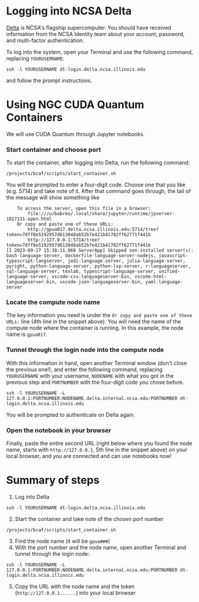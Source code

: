 # Logging into NCSA Delta
[Delta](https://www.ncsa.illinois.edu/research/project-highlights/delta/) is NCSA's flagship supercomputer. You should have received information from the NCSA Identity team about your account, password, and multi-factor authentication.

To log into the system, open your Terminal and use the following command, replacing `YOURUSERNAME`:
```
ssh -l YOURUSERNAME dt-login.delta.ncsa.illinois.edu
```
and follow the prompt instructions.

# Using NGC CUDA Quantum Containers
We will use CUDA Quantum through Jupyter notebooks. 

### Start container and choose port
To start the container, after logging into Delta, run the following command:
```
/projects/bcaf/scripts/start_container.sh
```
You will be prompted to enter a four-digit code. Choose one that you like (e.g. 5714) and take note of it. After that command goes through, the tail of the message will show something like
```
    To access the server, open this file in a browser:
        file:///u/babreu/.local/share/jupyter/runtime/jpserver-1827131-open.html
    Or copy and paste one of these URLs:
        http://gpua017.delta.ncsa.illinois.edu:5714/tree?token=7dff8e5192957d613048ab52b7e421b41782ff62771f441b
        http://127.0.0.1:5714/tree?token=7dff8e5192957d613048ab52b7e421b41782ff62771f441b
[I 2023-09-27 15:38:11.068 ServerApp] Skipped non-installed server(s): bash-language-server, dockerfile-language-server-nodejs, javascript-typescript-langserver, jedi-language-server, julia-language-server, pyright, python-language-server, python-lsp-server, r-languageserver, sql-language-server, texlab, typescript-language-server, unified-language-server, vscode-css-languageserver-bin, vscode-html-languageserver-bin, vscode-json-languageserver-bin, yaml-language-server

```
### Locate the compute node name
The key information you need is under the `Or copy and paste one of these URLs:` line (4th line in the snippet above). You will need the name of the compute node where the container is running. In this example, the node name is `gpua017`.

### Tunnel through the login node into the compute node
With this information in hand, open another Terminal window (don't close the previous one!), and enter the following command, replacing `YOURUSERNAME` with your username, `NODENAME` with what you got in the previous step and `PORTNUMBER` with the four-digit code you chose before.
```
ssh -l YOURUSERNAME -L 127.0.0.1:PORTNUMBER:NODENAME.delta.internal.ncsa.edu:PORTNUMBER dt-login.delta.ncsa.illinois.edu
```
You will be prompted to authenticate on Delta again. 



### Open the notebook in your browser
Finally, paste the entire second URL (right below where you found the node name, starts with `http://127.0.0.1`, 5th line in the snippet above) on your local browser, and you are connected and can use notebooks now!

# Summary of steps
1. Log into Delta
```
ssh -l YOURUSERNAME dt-login.delta.ncsa.illinois.edu
```
2. Start the container and take note of the chosen port number
```
/projects/bcaf/scripts/start_container.sh
```
3. Find the node name (it will be `gpua###`)
4. With the port number and the node name, open another Terminal and tunnel through the login node:
```
ssh -l YOURUSERNAME -L 127.0.0.1:PORTNUMBER:NODENAME.delta.internal.ncsa.edu:PORTNUMBER dt-login.delta.ncsa.illinois.edu
```
5. Copy the URL with the node name and the token (`http://127.0.0.1......`) into your local browser
